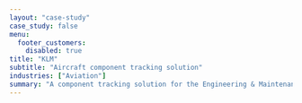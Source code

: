 ```yaml
---
layout: "case-study"
case_study: false
menu:
  footer_customers:
    disabled: true
title: "KLM"
subtitle: "Aircraft component tracking solution"
industries: ["Aviation"]
summary: "A component tracking solution for the Engineering & Maintenance team to improve safety and better understand the lifecycle of each component."
---
```

